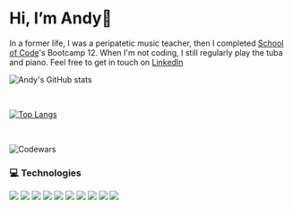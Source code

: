 # Hi, I’m Andy👋

In a former life, I was a peripatetic music teacher, then I completed [School of Code](https://schoolofcode.com/)'s Bootcamp 12. When I'm not coding, I still regularly play the tuba and piano. Feel free to get in touch on [LinkedIn](https://www.linkedin.com/in/mult-vit/)
</br> 

![Andy's GitHub stats](https://github-readme-stats.vercel.app/api?username=multi-vit&show_icons=true&theme=radical)

</br> 

[![Top Langs](https://github-readme-stats.vercel.app/api/top-langs/?username=multi-vit&langs_count=8&layout=compact&show_icons=true&theme=radical)](https://github.com/anuraghazra/github-readme-stats)

</br>

![Codewars](https://github.r2v.ch/codewars?user=multi-vit)

### 💻 Technologies

[<img src='https://img.shields.io/badge/React-20232A?style=for-the-badge&logo=react&logoColor=61DAFB'>](<LINK>)
[<img src='https://img.shields.io/badge/HTML5-E34F26?style=for-the-badge&logo=html5&logoColor=white'>](<LINK>)
[<img src='https://img.shields.io/badge/CSS3-1572B6?style=for-the-badge&logo=css3&logoColor=white'>](<LINK>)
[<img src='https://img.shields.io/badge/JavaScript-F7DF1E?style=for-the-badge&logo=javascript&logoColor=black'>](<LINK>)
[<img src='https://img.shields.io/badge/Node.js-43853D?style=for-the-badge&logo=node.js&logoColor=white'>](<LINK>)
[<img src='https://img.shields.io/badge/Express.js-404D59?style=for-the-badge'>](<LINK>)
[<img src='https://img.shields.io/badge/PostgreSQL-316192?style=for-the-badge&logo=postgresql&logoColor=white'>](<LINK>)
[<img src='https://img.shields.io/badge/Netlify-00C7B7?style=for-the-badge&logo=netlify&logoColor=white'>](<LINK>)
[<img src='https://img.shields.io/badge/Jest-323330?style=for-the-badge&logo=Jest&logoColor=white'>](<LINK>)
[<img src='https://img.shields.io/badge/testing%20library-323330?style=for-the-badge&logo=testing-library&logoColor=red'>](<LINK>)

<!---
multi-vit/multi-vit is a ✨ special ✨ repository because its `README.md` (this file) appears on your GitHub profile.
You can click the Preview link to take a look at your changes.
--->
